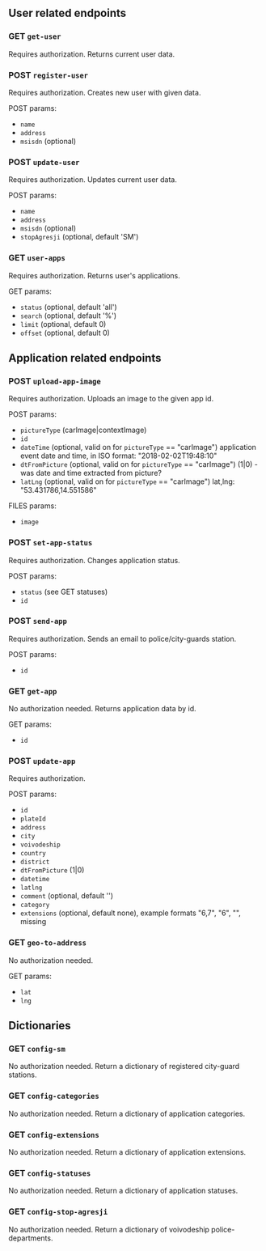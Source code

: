 ## User related endpoints

### GET `get-user`

Requires authorization. Returns current user data.

### POST `register-user`

Requires authorization. Creates new user with given data.

POST params:

  * `name`
  * `address`
  * `msisdn` (optional)
        
### POST `update-user`

Requires authorization. Updates current user data.

POST params:

  * `name`
  * `address`
  * `msisdn` (optional)
  * `stopAgresji` (optional, default 'SM')



### GET `user-apps`

Requires authorization. Returns user's applications.

GET params:

  * `status` (optional, default 'all')
  * `search` (optional, default '%')
  * `limit` (optional, default 0)
  * `offset` (optional, default 0)

## Application related endpoints

### POST `upload-app-image`

Requires authorization. Uploads an image to the given app id.

POST params:

  * `pictureType` (carImage|contextImage)
  * `id`
  * `dateTime` (optional, valid on for `pictureType` == "carImage") application event date and time, in ISO format: "2018-02-02T19:48:10"
  * `dtFromPicture` (optional, valid on for `pictureType` == "carImage") (1|0) - was date and time extracted from picture?
  * `latLng` (optional, valid on for `pictureType` == "carImage") lat,lng: "53.431786,14.551586"

FILES params:

  * `image`

### POST `set-app-status`

Requires authorization. Changes application status.

POST params:

  * `status` (see GET statuses)
  * `id`

### POST `send-app`

Requires authorization. Sends an email to police/city-guards station.

POST params:

  * `id`

### GET `get-app`

No authorization needed. Returns application data by id.

GET params:

  * `id`

### POST `update-app`

Requires authorization.

POST params:

  * `id`
  * `plateId` 
  * `address`
  * `city`
  * `voivodeship`
  * `country`
  * `district`
  * `dtFromPicture` (1|0)
  * `datetime`
  * `latlng`
  * `comment` (optional, default '')
  * `category`
  * `extensions` (optional, default none), example formats "6,7", "6", "", missing

### GET `geo-to-address`

No authorization needed.

GET params:

  * `lat`
  * `lng`

## Dictionaries

### GET `config-sm`

No authorization needed. Return a dictionary of registered city-guard stations.

### GET `config-categories`

No authorization needed. Return a dictionary of application categories.

### GET `config-extensions`

No authorization needed. Return a dictionary of application extensions.

### GET `config-statuses`

No authorization needed. Return a dictionary of application statuses.

### GET `config-stop-agresji`

No authorization needed. Return a dictionary of voivodeship police-departments.
    
